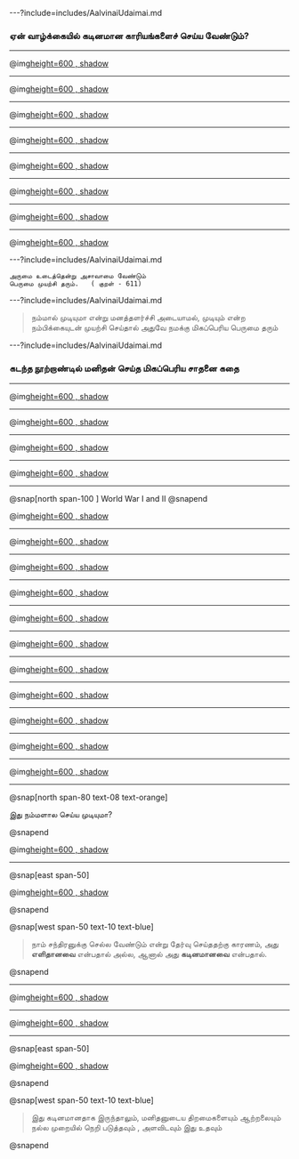 ---?include=includes/AalvinaiUdaimai.md

### ஏன் வாழ்க்கையில் கடினமான காரியங்களைச் செய்ய வேண்டும்?

---

@img[height=600 , shadow](https://image.freepik.com/free-vector/big-team-celebrating-huge-business-success_3446-607.jpg)

---

@img[height=600 , shadow](https://image.freepik.com/free-photo/high-angle-woman-climbing-buildings_23-2148698882.jpg)

---

@img[height=600 , shadow](https://image.freepik.com/free-vector/business-thinking-background_1361-1262.jpg)

---

@img[height=600 , shadow](https://image.freepik.com/free-photo/female-student-playing-violin_107420-64785.jpg)


---

@img[height=600 , shadow](https://image.freepik.com/free-photo/cheerful-boy-swimming-pool_1098-20838.jpg)

---

@img[height=600 , shadow](https://image.freepik.com/free-photo/three-architects-front-building-with-big-windows_23-2147702506.jpg)

---

@img[height=600 , shadow](https://image.freepik.com/free-photo/girl-feels-exhausted-looks-sleepy_144627-51523.jpg)

---

@img[height=600 , shadow](https://image.freepik.com/free-photo/confused-bearded-man-shouting-standing-blackboard-backgro_176420-2937.jpg)

---?include=includes/AalvinaiUdaimai.md

```
அருமை உடைத்தென்று அசாவாமை வேண்டும்
பெருமை முயற்சி தரும்.	( குறள் - 611)

```

---?include=includes/AalvinaiUdaimai.md

> நம்மால் முடியுமா என்று மனத்தளர்ச்சி அடையாமல், முடியும் என்ற நம்பிக்கையுடன் முயற்சி செய்தால் அதுவே நமக்கு மிகப்பெரிய பெருமை தரும் 

---?include=includes/AalvinaiUdaimai.md

### கடந்த நூற்றாண்டில் மனிதன் செய்த மிகப்பெரிய சாதனை கதை

---

@img[height=600 , shadow](https://cdn.pixabay.com/photo/2011/12/14/12/23/solar-system-11111_960_720.jpg)

---

@img[height=600 , shadow](https://cdn.pixabay.com/photo/2019/06/16/01/45/moon-4276774_960_720.jpg)

---

@img[height=600 , shadow](https://cdn.pixabay.com/photo/2016/07/17/17/19/planet-1524268_960_720.jpg)

---

@img[height=600 , shadow](https://www.jpl.nasa.gov/edu/images/news/apollo11_main.jpg)

---

@snap[north span-100 ]
World War I and II
@snapend


@img[height=600 , shadow](https://www.sagu.edu/images/thoughthub/thumbnails/2015/7-Interesting-Features-of-World-War-2-2.jpg)

---

@img[height=600 , shadow](https://images2.minutemediacdn.com/image/upload/c_fill,g_auto,h_1248,w_2220/f_auto,q_auto,w_1100/v1555923276/shape/mentalfloss/us_troops5.jpg)

---

@img[height=600 , shadow](assets/img/scientist_imigiration.jpg)

---

@img[height=600 , shadow](assets/img/coldwar_us_russia.jpg)

---

@img[height=600 , shadow](https://images.theconversation.com/files/299025/original/file-20191028-113944-s8hm0t.jpg?ixlib=rb-1.1.0&q=45&auto=format&w=1200&h=900.0&fit=crop)

---

@img[height=600 , shadow](http://www.esa.int/var/esa/storage/images/esa_multimedia/images/2019/06/europe_s_rockets/19421217-6-eng-GB/Europe_s_rockets.jpg)

---

@img[height=600 , shadow](https://go.newspapers.com/i/email/Ncom_HIH_Oct2017.jpg)

---

@img[height=600 , shadow](https://cosmosmagazine.com/wp-content/uploads/2020/04/171004_sputnik_vision.jpg)


---

@img[height=600 , shadow](assets/img/animal_in_space.png)

---

@img[height=600 , shadow](http://1960srhetoric.weebly.com/uploads/1/0/5/7/105735777/674250516.jpeg)


---

@img[height=600 , shadow](https://cdn.images.express.co.uk/img/dynamic/151/590x/JFK-Moon-speech-President-John-F-Kennedy-Rice-we-choose-to-go-Moon-speech-nasa-news-1142462.jpg?r=1560957326537)

---

@snap[north span-80 text-08 text-orange]

இது நம்மளால செய்ய முடியுமா?

@snapend

@img[height=600 , shadow](assets/img/kennedy_speech.jpg)

---

@snap[east span-50]

@img[height=600 , shadow](https://upload.wikimedia.org/wikipedia/commons/5/56/John_F._Kennedy_speaks_at_Rice_University.jpg)

@snapend

@snap[west span-50 text-10 text-blue]

> நாம் சந்திரனுக்கு செல்ல வேண்டும் என்று தேர்வு செய்ததற்கு காரணம், அது **எளிதானவை** என்பதால் அல்ல, ஆனால் அது **கடினமானவை** என்பதால்.

@snapend

---

@img[height=600 , shadow](https://els-jbs-prod-cdn.jbs.elsevierhealth.com/cms/attachment/8c6f6fb6-0b36-4026-86c5-801ca34ff98d/fx1.jpg)

---

@img[height=600 , shadow](https://cockpitvoice.files.wordpress.com/2015/04/atlantic-1.jpg?w=700)

---

@snap[east span-50]

@img[height=600 , shadow](https://upload.wikimedia.org/wikipedia/commons/5/56/John_F._Kennedy_speaks_at_Rice_University.jpg)

@snapend

@snap[west span-50 text-10 text-blue]

> இது கடினமானதாக இருந்தாலும், மனிதனுடைய திறமைகளையும் ஆற்றலையும் நல்ல முறையில் நெறி படுத்தவும் , அளவிடவும் இது உதவும் 

@snapend

